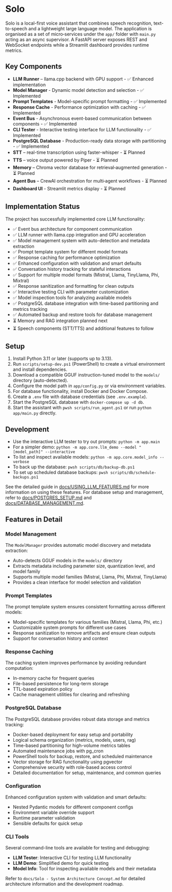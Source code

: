 # Solo

Solo is a local-first voice assistant that combines speech recognition, text-to-speech and a lightweight large language model. The application is organised as a set of micro‑services under the `app/` folder with `main.py` acting as an async supervisor. A FastAPI server exposes REST and WebSocket endpoints while a Streamlit dashboard provides runtime metrics.

## Key Components
- **LLM Runner** – llama.cpp backend with GPU support - ✅ Enhanced implementation
- **Model Manager** - Dynamic model detection and selection - ✅ Implemented
- **Prompt Templates** - Model-specific prompt formatting - ✅ Implemented
- **Response Cache** - Performance optimization with caching - ✅ Implemented
- **Event Bus** - Asynchronous event-based communication between components - ✅ Implemented
- **CLI Tester** - Interactive testing interface for LLM functionality - ✅ Implemented
- **PostgreSQL Database** - Production-ready data storage with partitioning - ✅ Implemented
- **STT** – real-time transcription using faster-whisper - ⏳ Planned
- **TTS** – voice output powered by Piper - ⏳ Planned
- **Memory** – Chroma vector database for retrieval‑augmented generation - ⏳ Planned
- **Agent Bus** – CrewAI orchestration for multi‑agent workflows - ⏳ Planned
- **Dashboard UI** - Streamlit metrics display - ⏳ Planned

## Implementation Status
The project has successfully implemented core LLM functionality:
- ✅ Event bus architecture for component communication
- ✅ LLM runner with llama.cpp integration and GPU acceleration
- ✅ Model management system with auto-detection and metadata extraction
- ✅ Prompt template system for different model formats
- ✅ Response caching for performance optimization
- ✅ Enhanced configuration with validation and smart defaults
- ✅ Conversation history tracking for stateful interactions
- ✅ Support for multiple model formats (Mistral, Llama, TinyLlama, Phi, Mixtral)
- ✅ Response sanitization and formatting for clean outputs
- ✅ Interactive testing CLI with parameter customization
- ✅ Model inspection tools for analyzing available models
- ✅ PostgreSQL database integration with time-based partitioning and metrics tracking
- ✅ Automated backup and restore tools for database management
- ⏳ Memory and RAG integration planned next
- ⏳ Speech components (STT/TTS) and additional features to follow

## Setup
1. Install Python 3.11 or later (supports up to 3.13).
2. Run `scripts/setup-dev.ps1` (PowerShell) to create a virtual environment and install dependencies.
3. Download a compatible GGUF instruction-tuned model to the `models/` directory (auto-detected).
4. Configure the model path in `app/config.py` or via environment variables.
5. For database functionality, install Docker and Docker Compose.
6. Create a `.env` file with database credentials (see `.env.example`).
7. Start the PostgreSQL database with `docker-compose up -d db`.
8. Start the assistant with `pwsh scripts/run_agent.ps1` or run `python app/main.py` directly.

## Development
- Use the interactive LLM tester to try out prompts: `python -m app.main`
- For a simpler demo: `python -m app.core.llm_demo --model "[model_path]" --interactive`
- To list and inspect available models: `python -m app.core.model_info --verbose`
- To back up the database: `pwsh scripts/db/backup-db.ps1`
- To set up scheduled database backups: `pwsh scripts/db/schedule-backups.ps1`

See the detailed guide in [docs/USING_LLM_FEATURES.md](docs/USING_LLM_FEATURES.md) for more information on using these features.
For database setup and management, refer to [docs/POSTGRES_SETUP.md](docs/POSTGRES_SETUP.md) and [docs/DATABASE_MANAGEMENT.md](docs/DATABASE_MANAGEMENT.md).

## Features in Detail

### Model Management
The `ModelManager` provides automatic model discovery and metadata extraction:
- Auto-detects GGUF models in the `models/` directory
- Extracts metadata including parameter size, quantization level, and model family
- Supports multiple model families (Mistral, Llama, Phi, Mixtral, TinyLlama)
- Provides a clean interface for model selection and validation

### Prompt Templates
The prompt template system ensures consistent formatting across different models:
- Model-specific templates for various families (Mistral, Llama, Phi, etc.)
- Customizable system prompts for different use cases
- Response sanitization to remove artifacts and ensure clean outputs
- Support for conversation history and context

### Response Caching
The caching system improves performance by avoiding redundant computation:
- In-memory cache for frequent queries
- File-based persistence for long-term storage
- TTL-based expiration policy
- Cache management utilities for clearing and refreshing

### PostgreSQL Database
The PostgreSQL database provides robust data storage and metrics tracking:
- Docker-based deployment for easy setup and portability
- Logical schema organization (metrics, models, users, rag)
- Time-based partitioning for high-volume metrics tables
- Automated maintenance jobs with pg_cron
- PowerShell tools for backup, restore, and scheduled maintenance
- Vector storage for RAG functionality using pgvector
- Comprehensive security with role-based access control
- Detailed documentation for setup, maintenance, and common queries

### Configuration
Enhanced configuration system with validation and smart defaults:
- Nested Pydantic models for different component configs
- Environment variable override support
- Runtime parameter validation
- Sensible defaults for quick setup

### CLI Tools
Several command-line tools are available for testing and debugging:
- **LLM Tester**: Interactive CLI for testing LLM functionality
- **LLM Demo**: Simplified demo for quick testing
- **Model Info**: Tool for inspecting available models and their metadata

Refer to `docs/Solo - System Architecture Concept.md` for detailed architecture information and the development roadmap.
